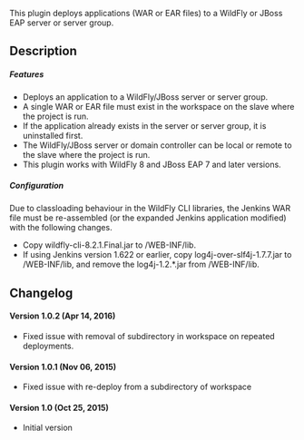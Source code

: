 
This plugin deploys applications (WAR or EAR files) to a WildFly or
JBoss EAP server or server group.

## Description

##### Features

-   Deploys an application to a WildFly/JBoss server or server group.
-   A single WAR or EAR file must exist in the workspace on the slave
    where the project is run.
-   If the application already exists in the server or server group, it
    is uninstalled first.
-   The WildFly/JBoss server or domain controller can be local or remote
    to the slave where the project is run.
-   This plugin works with WildFly 8 and JBoss EAP 7 and later versions.

##### Configuration

Due to classloading behaviour in the WildFly CLI libraries, the Jenkins
WAR file must be re-assembled (or the expanded Jenkins application
modified) with the following changes.

-   Copy wildfly-cli-8.2.1.Final.jar to /WEB-INF/lib.
-   If using Jenkins version 1.622 or earlier, copy
    log4j-over-slf4j-1.7.7.jar to /WEB-INF/lib, and remove
    the log4j-1.2.\*.jar from /WEB-INF/lib.

## Changelog

#### Version 1.0.2 (Apr 14, 2016)

-   Fixed issue with removal of subdirectory in workspace on repeated
    deployments.

#### Version 1.0.1 (Nov 06, 2015)

-   Fixed issue with re-deploy from a subdirectory of workspace

#### Version 1.0 (Oct 25, 2015)

-   Initial version

